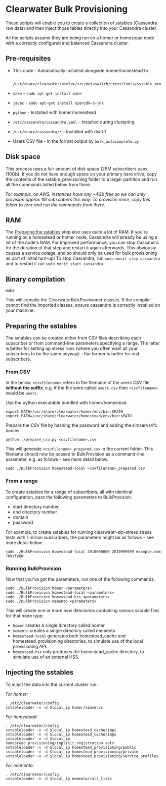 # Clearwater Bulk Provisioning

These scripts will enable you to create a collection of sstables (Cassandra raw data) and then inject those tables directly into your Cassandra cluster.

All the scripts assume they are being run on a homer or homestead node with a correctly configured and balanced Cassandra cluster.

## Pre-requisites

* This code - Automatically installed alongside homer/homestead to

        /usr/share/clearwater/<role>/src/metaswitch/crest/tools/sstable_provisioning/

* `make` - `sudo apt-get install make`
* `javac` - `sudo apt-get install openjdk-6-jdk`
* `python` - Installed with homer/homestead
* `/etc/cassandra/cassandra.yaml` - Installed during clustering
* `/usr/share/cassandra/*` - Installed with dsc1.1
* Users CSV file - In the format output by `bulk_autocomplete.py`

## Disk space

This process uses a fair amount of disk space (25M subscribers uses 110Gb).  If you do not have enough space on your primary hard drive, copy the contents of the sstable_provisioning folder to a larger partition and run all the commands listed below from there.

_For example, on AWS, instances have ony ~4Gb free so we can only provision approx 1M subscribers this way.  To provision more, copy this folder to `/mnt` and run the commands from there._

## RAM

The [Preparing the sstables](#preparing-the-sstables) step also uses quite a lot of RAM.  If you're running on a homestead or homer node, Cassandra will already be using a lot of the node's RAM.  For improved performance, you can stop Cassandra for the duration of that step and restart it again afterwards.  This obviously causes a service outage, and so should only be used for bulk provisioning as part of initial turn-up!  To stop Cassandra, run `sudo monit stop cassandra` and to restart it run `sudo monit start cassandra`.

## Binary compilation

    make

This will compile the ClearwaterBulkProvisioner classes.  If the compiler cannot find the imported classes, ensure cassandra is correctly installed on your machine.

## Preparing the sstables

The sstables can be created either from CSV files describing each subscriber or from command-line parameters specifying a range.  The latter is better for setting up stress runs (where you often want all your subscribers to be the same anyway) - the former is better for real subscribers.

### From CSV

In the below, `<csvfilename>` refers to the filename of the users CSV file **without the suffix**, e.g. if the file were called `users.csv` then `<csvfilename>` would be `users`.

Use the python executable bundled with homer/homestead.

    export PATH=/usr/share/clearwater/homer/env/bin:$PATH
    export PATH=/usr/share/clearwater/homestead/env/bin:$PATH

Prepare the CSV file by hashing the password and adding the simservs/ifc bodies.

    python ./prepare_csv.py <csvfilename>.csv

This will generate `<csvfilename>_prepared.csv` in the current folder.  This filename should now be passed to BulkProvision as a command-line parameter, e.g. as follows - see more detail below.

    sudo ./BulkProvision homestead-local <csvfilename>_prepared.csv

### From a range

To create sstables for a range of subscribers, all with identical configuration, pass the following parameters to BulkProvision.

*   start directory number
*   end directory number
*   domain
*   password

For example, to create sstables for running clearwater-sip-stress stress tests with 1 million subscribers, the parameters might be as follows - see more detail below.

    sudo ./BulkProvision homestead-local 2010000000 2010999999 example.com 7kkzTyGW

### Running BulkProvision

Now that you've got the parameters, run one of the following commands.

    sudo ./BulkProvision homer <parameters>
    sudo ./BulkProvision homestead-local <parameters>
    sudo ./BulkProvision homestead-hss <parameters>
    sudo ./BulkProvision memento <parameters>

This will create one or more new directories containing various sstable files for that node type:

* `homer` creates a single directory called homer
* `memento` creates a single directory called memento
* `homestead-local` generates both homestead\_cache and homestead\_provisioning directories, to simulate use of the local provisioning API.
* `homestead-hss` only produces the homestead\_cache directory, to simulate use of an external HSS.

## Injecting the sstables

To inject the data into the current cluster run:

_For homer:_

    . /etc/clearwater/config
    sstableloader -v -d $local_ip homer/simservs

_For homestead:_

    . /etc/clearwater/config
    sstableloader -v -d $local_ip homestead_cache/impi
    sstableloader -v -d $local_ip homestead_cache/impu
    sstableloader -v -d $local_ip homestead_provisioning/implicit_registration_sets
    sstableloader -v -d $local_ip homestead_provisioning/public
    sstableloader -v -d $local_ip homestead_provisioning/private
    sstableloader -v -d $local_ip homestead_provisioning/service_profiles

_For memento:_

    . /etc/clearwater/config
    sstableloader -v -d $local_ip memento/call_lists
